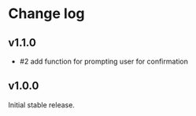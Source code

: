 # Change log

## v1.1.0

* #2 add function for prompting user for confirmation

## v1.0.0

Initial stable release.
